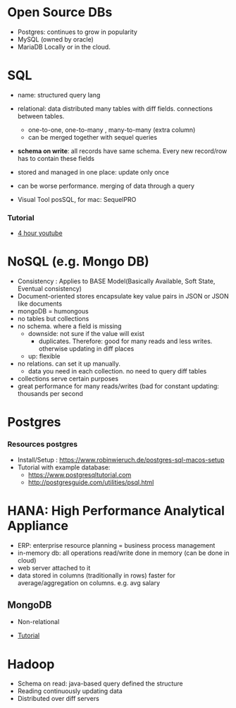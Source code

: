 # Open Source DBs
- Postgres: continues to grow in popularity
- MySQL (owned by oracle)
- MariaDB
Locally or in the cloud. 


# SQL 

- name: structured query lang
- relational: data distributed  many tables with diff fields. connections between tables.
    - one-to-one, one-to-many , many-to-many (extra column) 
    - can be merged together with sequel queries
- **schema on write**: all records have same schema. Every new record/row has to contain these fields  
- stored and managed in one place: update only once 
- can be worse performance. merging of data through a query

- Visual Tool posSQL, for mac: SequelPRO

### Tutorial
- [4 hour youtube](https://www.youtube.com/watch?v=HXV3zeQKqGY)



# NoSQL (e.g. Mongo DB)
- Consistency : Applies to BASE Model(Basically Available, Soft State, Eventual consistency)
- Document-oriented stores encapsulate key value pairs in JSON or JSON like documents
- mongoDB = humongous 
- no tables but collections
- no schema. where a field is missing
    - downside: not sure if the value will exist 
        - duplicates. Therefore: good for many reads and less writes. otherwise updating in diff places
    - up: flexible 
- no relations. can set it up manually. 
    - data you need in each collection. no need to query diff tables
- collections serve certain purposes
- great performance for many reads/writes (bad for constant updating: thousands per second


# Postgres 

### Resources postgres
- Install/Setup : https://www.robinwieruch.de/postgres-sql-macos-setup
- Tutorial with example database: 
    - https://www.postgresqltutorial.com
    - http://postgresguide.com/utilities/psql.html



# HANA: High Performance Analytical Appliance 

- ERP: enterprise resource planning = business process management
- in-memory db: all operations read/write  done in memory (can be done in cloud)
- web server attached to it
- data stored in columns (traditionally in rows) faster for average/aggregation on columns. e.g. avg salary



## MongoDB 

- Non-relational

- [Tutorial](https://docs.mongodb.com/manual/tutorial/query-documents/)




# Hadoop
-  Schema on read: java-based query defined the structure
-  Reading continuously updating data
-  Distributed over diff servers
